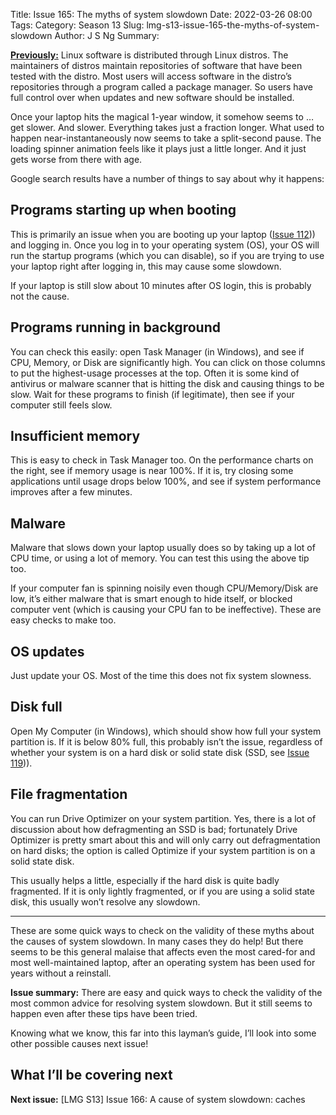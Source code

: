 Title: Issue 165: The myths of system slowdown
Date: 2022-03-26 08:00
Tags: 
Category: Season 13
Slug: lmg-s13-issue-165-the-myths-of-system-slowdown
Author: J S Ng
Summary: 

[**Previously:**](https://buttondown.email/laymansguide/archive/) Linux software is distributed through Linux distros. The maintainers of distros maintain repositories of software that have been tested with the distro. Most users will access software in the distro’s repositories through a program called a package manager. So users have full control over when updates and new software should be installed.

Once your laptop hits the magical 1-year window, it somehow seems to … get slower. And slower. Everything takes just a fraction longer. What used to happen near-instantaneously now seems to take a split-second pause. The loading spinner animation feels like it plays just a little longer. And it just gets worse from there with age.

Google search results have a number of things to say about why it happens:

## Programs starting up when booting

This is primarily an issue when you are booting up your laptop ([Issue 112]({filename}/season9/issue112/issue112.md))) and logging in. Once you log in to your operating system (OS), your OS will run the startup programs (which you can disable), so if you are trying to use your laptop right after logging in, this may cause some slowdown.

If your laptop is still slow about 10 minutes after OS login, this is probably not the cause.

## Programs running in background

You can check this easily: open Task Manager (in Windows), and see if CPU, Memory, or Disk are significantly high. You can click on those columns to put the highest-usage processes at the top. Often it is some kind of antivirus or malware scanner that is hitting the disk and causing things to be slow. Wait for these programs to finish (if legitimate), then see if your computer still feels slow.

## Insufficient memory

This is easy to check in Task Manager too. On the performance charts on the right, see if memory usage is near 100%. If it is, try closing some applications until usage drops below 100%, and see if system performance improves after a few minutes.

## Malware

Malware that slows down your laptop usually does so by taking up a lot of CPU time, or using a lot of memory. You can test this using the above tip too.

If your computer fan is spinning noisily even though CPU/Memory/Disk are low, it’s either malware that is smart enough to hide itself, or blocked computer vent (which is causing your CPU fan to be ineffective). These are easy checks to make too.

## OS updates

Just update your OS. Most of the time this does not fix system slowness.

## Disk full

Open My Computer (in Windows), which should show how full your system partition is. If it is below 80% full, this probably isn’t the issue, regardless of whether your system is on a hard disk or solid state disk (SSD, see [Issue 119]({filename}/season10/issue119/issue119.md))).

## File fragmentation

You can run Drive Optimizer on your system partition. Yes, there is a lot of discussion about how defragmenting an SSD is bad; fortunately Drive Optimizer is pretty smart about this and will only carry out defragmentation on hard disks; the option is called Optimize if your system partition is on a solid state disk.

This usually helps a little, especially if the hard disk is quite badly fragmented. If it is only lightly fragmented, or if you are using a solid state disk, this usually won’t resolve any slowdown.

----------

These are some quick ways to check on the validity of these myths about the causes of system slowdown. In many cases they do help! But there seems to be this general malaise that affects even the most cared-for and most well-maintained laptop, after an operating system has been used for years without a reinstall.

**Issue summary:** There are easy and quick ways to check the validity of the most common advice for resolving system slowdown. But it still seems to happen even after these tips have been tried.

Knowing what we know, this far into this layman’s guide, I’ll look into some other possible causes next issue!

## What I’ll be covering next

**Next issue:** [LMG S13] Issue 166: A cause of system slowdown: caches

